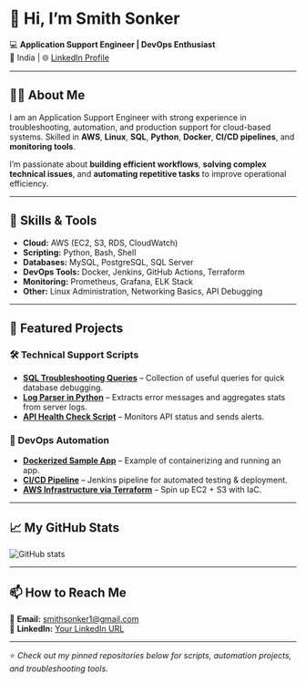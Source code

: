# 👋 Hi, I’m Smith Sonker

💻 **Application Support Engineer | DevOps Enthusiast**  
📍 India | 🌐 [LinkedIn Profile](http://www.linkedin.com/in/smith-sonker-65b298112)  

---

## 🧑‍💻 About Me
I am an Application Support Engineer with strong experience in troubleshooting, automation, and production support for cloud-based systems. Skilled in **AWS**, **Linux**, **SQL**, **Python**, **Docker**, **CI/CD pipelines**, and **monitoring tools**.

I’m passionate about **building efficient workflows**, **solving complex technical issues**, and **automating repetitive tasks** to improve operational efficiency.

---

## 🔧 Skills & Tools
- **Cloud:** AWS (EC2, S3, RDS, CloudWatch)  
- **Scripting:** Python, Bash, Shell  
- **Databases:** MySQL, PostgreSQL, SQL Server  
- **DevOps Tools:** Docker, Jenkins, GitHub Actions, Terraform  
- **Monitoring:** Prometheus, Grafana, ELK Stack  
- **Other:** Linux Administration, Networking Basics, API Debugging  

---

## 📂 Featured Projects

### 🛠 Technical Support Scripts
- [**SQL Troubleshooting Queries**](#) – Collection of useful queries for quick database debugging.
- [**Log Parser in Python**](#) – Extracts error messages and aggregates stats from server logs.
- [**API Health Check Script**](#) – Monitors API status and sends alerts.

### 🚀 DevOps Automation
- [**Dockerized Sample App**](#) – Example of containerizing and running an app.
- [**CI/CD Pipeline**](#) – Jenkins pipeline for automated testing & deployment.
- [**AWS Infrastructure via Terraform**](#) – Spin up EC2 + S3 with IaC.

---

## 📈 My GitHub Stats
![GitHub stats](https://github-readme-stats.vercel.app/api?username=yourusername&show_icons=true&theme=tokyonight)

---

## 📫 How to Reach Me
📧 **Email:** smithsonker1@gmail.com  
🔗 **LinkedIn:** [Your LinkedIn URL](https://linkedin.com/in/your-link)  

---
⭐ *Check out my pinned repositories below for scripts, automation projects, and troubleshooting tools.*
